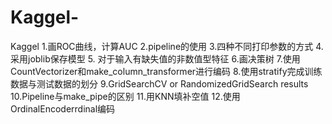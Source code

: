 # Kaggel-
Kaggel
1.画ROC曲线，计算AUC
2.pipeline的使用
3.四种不同打印参数的方式
4.采用joblib保存模型
5. 对于输入有缺失值的非数值型特征
6.画决策树
7.使用CountVectorizer和make_column_transformer进行编码
8.使用stratify完成训练数据与测试数据的划分
9.GridSearchCV or RandomizedGridSearch results
10.Pipeline与make_pipe的区别
11.用KNN填补空值
12.使用OrdinalEncoderrdinal编码

